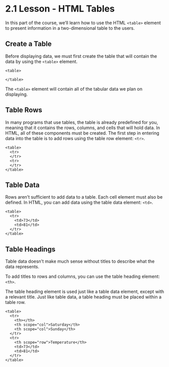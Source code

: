 # 2.1 Lesson - HTML Tables 
In this part of the course, we’ll learn how to use the HTML ```<table>``` element to present information in a two-dimensional table to the users.

## Create a Table
Before displaying data, we must first create the table that will contain the data by using the ```<table>``` element.
```
<table>
 
</table>
```
The ```<table>``` element will contain all of the tabular data we plan on displaying.

## Table Rows
In many programs that use tables, the table is already predefined for you, meaning that it contains the rows, columns, and cells that will hold data. In HTML, all of these components must be created.
The first step in entering data into the table is to add rows using the table row element: ```<tr>```.
```
<table>
  <tr>
  </tr>
  <tr>
  </tr>
</table>
```
## Table Data
Rows aren’t sufficient to add data to a table. Each cell element must also be defined. In HTML, you can add data using the table data element: ```<td>```.
```
<table>
  <tr>
    <td>73</td>
    <td>81</td>
  </tr>
</table>
```

## Table Headings
Table data doesn’t make much sense without titles to describe what the data represents.

To add titles to rows and columns, you can use the table heading element: ```<th>```.

The table heading element is used just like a table data element, except with a relevant title. Just like table data, a table heading must be placed within a table row.
```
<table>
  <tr>
    <th></th>
    <th scope="col">Saturday</th>
    <th scope="col">Sunday</th>
  </tr>
  <tr>
    <th scope="row">Temperature</th>
    <td>73</td>
    <td>81</td>
  </tr>
</table>
```

